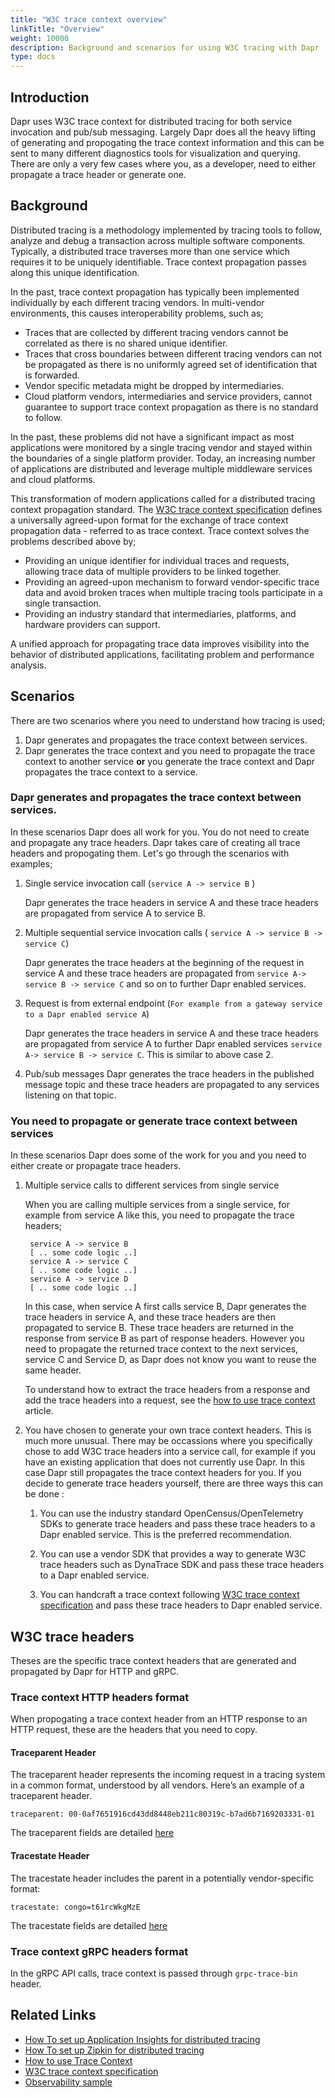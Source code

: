 ```yaml
---
title: "W3C trace context overview"
linkTitle: "Overview"
weight: 10000
description: Background and scenarios for using W3C tracing with Dapr
type: docs
---
```


## Introduction
Dapr uses W3C trace context for distributed tracing for both service invocation and pub/sub messaging. Largely Dapr does all the heavy lifting of generating and propogating the trace context information and this can be sent to many different diagnostics tools for visualization and querying. There are only a very few cases where you, as a developer, need to either propagate a trace header or generate one. 

## Background
Distributed tracing is a methodology implemented by tracing tools to follow, analyze and debug a transaction across multiple software components. Typically, a distributed trace traverses more than one service which requires it to be uniquely identifiable. Trace context propagation passes along this unique identification. 

In the past, trace context propagation has typically been implemented individually by each different tracing vendors. In multi-vendor environments, this causes interoperability problems, such as;

- Traces that are collected by different tracing vendors cannot be correlated as there is no shared unique identifier.
- Traces that cross boundaries between different tracing vendors can not be propagated as there is no uniformly agreed set of identification that is forwarded.
- Vendor specific metadata might be dropped by intermediaries.
- Cloud platform vendors, intermediaries and service providers, cannot guarantee to support trace context propagation as there is no standard to follow.

In the past, these problems did not have a significant impact as most applications were monitored by a single tracing vendor and stayed within the boundaries of a single platform provider. Today, an increasing number of applications are distributed and leverage multiple middleware services and cloud platforms.

This transformation of modern applications called for a distributed tracing context propagation standard. The [W3C trace context specification](https://www.w3.org/TR/trace-context/) defines a universally agreed-upon format for the exchange of trace context propagation data - referred to as trace context. Trace context solves the problems described above by;

* Providing an unique identifier for individual traces and requests, allowing trace data of multiple providers to be linked together.
* Providing an agreed-upon mechanism to forward vendor-specific trace data and avoid broken traces when multiple tracing tools participate in a single transaction.
* Providing an industry standard that intermediaries, platforms, and hardware providers can support.

A unified approach for propagating trace data improves visibility into the behavior of distributed applications, facilitating problem and performance analysis.

## Scenarios
There are two scenarios where you need to understand how tracing is used;
 1. Dapr generates and propagates the trace context between services. 
 2. Dapr generates the trace context and you need to propagate the trace context to another service **or** you generate the trace context and Dapr propagates the trace context to a service.

### Dapr generates and propagates the trace context between services.
In these scenarios Dapr does all work for you. You do not need to create and propagate any trace headers. Dapr takes care of creating all trace headers and propogating them. Let's go through the scenarios with examples; 

1. Single service invocation call (`service A -> service B` )

    Dapr generates the trace headers in service A and these trace headers are propagated from service A to service B.

2. Multiple sequential service invocation calls ( `service A -> service B -> service C`)

    Dapr generates the trace headers at the beginning of the request in service A and these trace headers are propagated from `service A-> service B -> service C` and so on to further Dapr enabled services.

3. Request is from external endpoint (`For example from a gateway service to a Dapr enabled service A`)

    Dapr generates the trace headers in service A and these trace headers are propagated from service A to further Dapr enabled services `service  A-> service B -> service C`. This is similar to above case 2.
    
4. Pub/sub messages
     Dapr generates the trace headers in the published message topic and these trace headers are propagated to any services listening on that topic.

### You need to propagate or generate trace context between services
In these scenarios Dapr does some of the work for you and you need to either create or propagate trace headers. 

1. Multiple service calls to different services from single service
     
   When you are calling multiple services from a single service, for example from service A like this, you need to propagate the trace headers;

        service A -> service B
        [ .. some code logic ..]
        service A -> service C
        [ .. some code logic ..]
        service A -> service D
        [ .. some code logic ..]
    
    In this case, when service A first calls service B, Dapr generates the trace headers in service A, and these trace headers are then propagated to service B. These trace headers are returned in the response from service B as part of response headers. However you need to propagate the returned trace context to the next services, service C and Service D, as Dapr does not know you want to reuse the same header.

     To understand how to extract the trace headers from a response and add the trace headers into a request, see the [how to use trace context](../../howto/use-w3c-tracecontext/README.md) article.

2. You have chosen to generate your own trace context headers. 
This is much more unusual. There may be occassions where you specifically chose to add W3C trace headers into a service call, for example if you have an existing application that does not currently use Dapr. In this case Dapr still propagates the trace context headers for you. If you decide to generate trace headers yourself, there are three ways this can be done : 

     1. You can use the industry standard OpenCensus/OpenTelemetry SDKs to generate trace headers and pass these trace headers to a Dapr enabled service. This is the preferred recommendation.  

     2. You can use a vendor SDK that provides a way to generate W3C trace headers such as DynaTrace SDK and pass these trace headers to a Dapr enabled service. 

     3. You can handcraft a trace context following [W3C trace context specification](https://www.w3.org/TR/trace-context/) and pass these trace headers to Dapr enabled service. 

## W3C trace headers
Theses are the specific trace context headers that are generated and propagated by Dapr for HTTP and gRPC. 

### Trace context HTTP headers format
When propogating a trace context header from an HTTP response to an HTTP request, these are the headers that you need to copy.

#### Traceparent Header
The traceparent header represents the incoming request in a tracing system in a common format, understood by all vendors. 
Here’s an example of a traceparent header.

`traceparent: 00-0af7651916cd43dd8448eb211c80319c-b7ad6b7169203331-01`

 The traceparent fields are detailed [here](https://www.w3.org/TR/trace-context/#traceparent-header)

#### Tracestate Header
The tracestate header includes the parent in a potentially vendor-specific format:

`tracestate: congo=t61rcWkgMzE`

The tracestate fields are detailed [here](https://www.w3.org/TR/trace-context/#tracestate-header)

### Trace context gRPC headers format
In the gRPC API calls, trace context is passed through `grpc-trace-bin` header.

## Related Links
* [How To set up Application Insights for distributed tracing](../../howto/diagnose-with-tracing/azure-monitor.md)
* [How To set up Zipkin for distributed tracing](../../howto/diagnose-with-tracing/zipkin.md)
* [How to use Trace Context](../../howto/use-w3c-tracecontext)
* [W3C trace context specification](https://www.w3.org/TR/trace-context/)
* [Observability sample](https://github.com/dapr/quickstarts/tree/master/observability)
